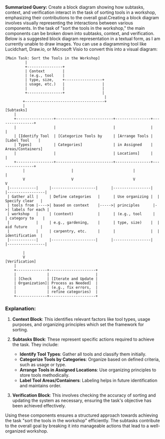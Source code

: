**Summarized Query:**
Create a block diagram showing how subtasks, context, and verification interact in the task of sorting tools in a workshop, emphasizing their contributions to the overall goal.Creating a block diagram involves visually representing the interactions between various components. In the task of "sort the tools in the workshop," the main components can be broken down into subtasks, context, and verification. Below is a suggested block diagram representation in a textual form, as I am currently unable to draw images. You can use a diagramming tool like Lucidchart, Draw.io, or Microsoft Visio to convert this into a visual diagram:

```
[Main Task: Sort the Tools in the Workshop]
         |
         +----------------+
         | Context        |
         | (e.g., tool    |
         | type, size,    +-----------------+
         | usage, etc.)   |                 |
         |                |                 |
         +----------------+                 |
                                             |
        +------------------------------------+
        |
[Subtasks]
    |
    +-----------------+--------------------------+----------------+----------------+
    |                 |                          |                |                |
    | [Identify Tool  | [Categorize Tools by     | [Arrange Tools | [Label Tool    |
    | Types]          | Categories]              | in Assigned    | Areas/Containers]                 
    |                 |                          | Locations]     |                |
    +-----------------+--------------------------+----------------+----------------+
        |                     |                           |                  |
        V                     V                           V                  V
 |------------|     |--------------------|      |-----------------|  |-----------------|
 | Gather all |     | Define categories   |      | Use organizing |  | Specify clear   |
 | tools from |---->| based on context    |----->| principles      |->| labels for each |
 | workshop   |     | (context)           |      | (e.g., tool     |  | category to    |
 |            |     | e.g., gardening,    |      | type, size)    |  | aid future      |
 |            |     | carpentry, etc.     |      |                |  | identification  |
 |------------|     |--------------------|      |-----------------|  |-----------------|

        |
        V
[Verification]
    |
    +--------------+---------------------+
    |              |                     |
    | [Check       | [Iterate and Update |
    | Organization]| Process as Needed]  |
    |              | (e.g., fix errors,  |
    |              | refine categories)  |
    +--------------+---------------------+

```

### Explanation:

1. **Context Block**: This identifies relevant factors like tool types, usage purposes, and organizing principles which set the framework for sorting.

2. **Subtasks Block**: These represent specific actions required to achieve the task. They include:
   - **Identify Tool Types**: Gather all tools and classify them initially.
   - **Categorize Tools by Categories**: Organize based on defined criteria, such as usage or type.
   - **Arrange Tools in Assigned Locations**: Use organizing principles to store tools methodically.
   - **Label Tool Areas/Containers**: Labeling helps in future identification and maintains order.

3. **Verification Block**: This involves checking the accuracy of sorting and updating the system as necessary, ensuring the task's objective has been achieved effectively.

Using these components ensures a structured approach towards achieving the task "sort the tools in the workshop" efficiently. The subtasks contribute to the overall goal by breaking it into manageable actions that lead to a well-organized workshop.